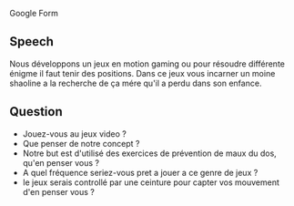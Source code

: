 Google Form

## Speech 

Nous développons un jeux en motion gaming ou pour résoudre différente énigme il faut tenir des positions.
Dans ce jeux vous incarner un moine shaoline a la recherche de ça mére qu'il a perdu dans son enfance.

## Question

 * Jouez-vous au jeux video ?
 * Que penser de notre concept ?
 * Notre but est d'utilisé des exercices de prévention de maux du dos, qu'en penser vous ?
 * A quel fréquence seriez-vous pret a jouer a ce genre de jeux ?
 * le jeux serais controllé par une ceinture pour capter vos mouvement d'en penser vous ?

